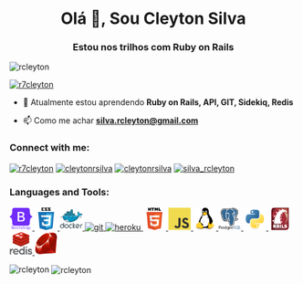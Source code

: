 <h1 align="center">Olá 👋, Sou Cleyton Silva</h1>
<h3 align="center">Estou nos trilhos com Ruby on Rails</h3>

<p align="left"> <img src="https://komarev.com/ghpvc/?username=rcleyton&label=Profile%20views&color=0e75b6&style=flat" alt="rcleyton" /> </p>

<p align="left"> <a href="https://twitter.com/r7cleyton" target="blank"><img src="https://img.shields.io/twitter/follow/r7cleyton?logo=twitter&style=for-the-badge" alt="r7cleyton" /></a> </p>

- 🌱 Atualmente estou aprendendo **Ruby on Rails, API, GIT, Sidekiq, Redis**

- 📫 Como me achar **silva.rcleyton@gmail.com**

<h3 align="left">Connect with me:</h3>
<p align="left">
<a href="https://twitter.com/r7cleyton" target="blank"><img align="center" src="https://cdn.jsdelivr.net/npm/simple-icons@3.0.1/icons/twitter.svg" alt="r7cleyton" height="30" width="40" /></a>
<a href="https://linkedin.com/in/cleytonrsilva" target="blank"><img align="center" src="https://cdn.jsdelivr.net/npm/simple-icons@3.0.1/icons/linkedin.svg" alt="cleytonrsilva" height="30" width="40" /></a>
<a href="https://instagram.com/cleytonrsilva" target="blank"><img align="center" src="https://cdn.jsdelivr.net/npm/simple-icons@3.0.1/icons/instagram.svg" alt="cleytonrsilva" height="30" width="40" /></a>
<a href="https://www.hackerrank.com/silva_rcleyton" target="blank"><img align="center" src="https://cdn.jsdelivr.net/npm/simple-icons@3.0.1/icons/hackerrank.svg" alt="silva_rcleyton" height="30" width="40" /></a>
</p>

<h3 center="left">Languages and Tools:</h3>
<p align="left"> <a href="https://getbootstrap.com" target="_blank"> <img src="https://raw.githubusercontent.com/devicons/devicon/master/icons/bootstrap/bootstrap-plain-wordmark.svg" alt="bootstrap" width="40" height="40"/> </a> <a href="https://www.w3schools.com/css/" target="_blank"> <img src="https://raw.githubusercontent.com/devicons/devicon/master/icons/css3/css3-original-wordmark.svg" alt="css3" width="40" height="40"/> </a> <a href="https://www.docker.com/" target="_blank"> <img src="https://raw.githubusercontent.com/devicons/devicon/master/icons/docker/docker-original-wordmark.svg" alt="docker" width="40" height="40"/> </a> <a href="https://git-scm.com/" target="_blank"> <img src="https://www.vectorlogo.zone/logos/git-scm/git-scm-icon.svg" alt="git" width="40" height="40"/> </a> <a href="https://heroku.com" target="_blank"> <img src="https://www.vectorlogo.zone/logos/heroku/heroku-icon.svg" alt="heroku" width="40" height="40"/> </a> <a href="https://www.w3.org/html/" target="_blank"> <img src="https://raw.githubusercontent.com/devicons/devicon/master/icons/html5/html5-original-wordmark.svg" alt="html5" width="40" height="40"/> </a> <a href="https://developer.mozilla.org/en-US/docs/Web/JavaScript" target="_blank"> <img src="https://raw.githubusercontent.com/devicons/devicon/master/icons/javascript/javascript-original.svg" alt="javascript" width="40" height="40"/> </a> <a href="https://www.linux.org/" target="_blank"> <img src="https://raw.githubusercontent.com/devicons/devicon/master/icons/linux/linux-original.svg" alt="linux" width="40" height="40"/> </a> <a href="https://www.postgresql.org" target="_blank"> <img src="https://raw.githubusercontent.com/devicons/devicon/master/icons/postgresql/postgresql-original-wordmark.svg" alt="postgresql" width="40" height="40"/> </a> <a href="https://www.python.org" target="_blank"> <img src="https://raw.githubusercontent.com/devicons/devicon/master/icons/python/python-original.svg" alt="python" width="40" height="40"/> </a> <a href="https://rubyonrails.org" target="_blank"> <img src="https://raw.githubusercontent.com/devicons/devicon/master/icons/rails/rails-original-wordmark.svg" alt="rails" width="40" height="40"/> </a> <a href="https://redis.io" target="_blank"> <img src="https://raw.githubusercontent.com/devicons/devicon/master/icons/redis/redis-original-wordmark.svg" alt="redis" width="40" height="40"/> </a> <a href="https://www.ruby-lang.org/en/" target="_blank"> <img src="https://raw.githubusercontent.com/devicons/devicon/master/icons/ruby/ruby-original.svg" alt="ruby" width="40" height="40"/> </a> </p>

<p><img align="left" src="https://github-readme-stats.vercel.app/api/top-langs?username=rcleyton&show_icons=true&locale=en&layout=compact" alt="rcleyton" /></p>

<p>&nbsp;<img align="center" src="https://github-readme-stats.vercel.app/api?username=rcleyton&show_icons=true&locale=en" alt="rcleyton" /></p>

